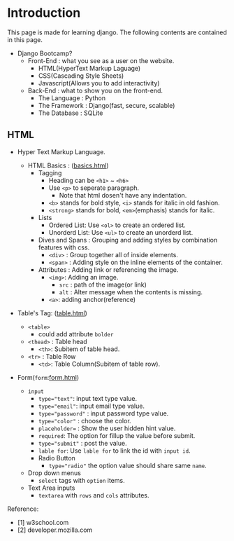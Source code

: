 # Introduction
This page is made for learning django. The following contents are contained in this page. 

- Django Bootcamp?
    - Front-End : what you see as a user on the website.
        - HTML(HyperText Markup Laguage)
        - CSS(Cascading Style Sheets)
        - Javascript(Allows you to add interactivity)
    - Back-End : what to show you on the front-end. 
        - The Language : Python
        - The Framework : Django(fast, secure, scalable)
        - The Database : SQLite

## HTML
- Hyper Text Markup Language. 
    - HTML Basics : ([basics.html](html/HTML_LEVEL_ONE/basics.html))
        - Tagging
            - Heading can be `<h1>` ~ `<h6>`
            - Use `<p>` to seperate paragraph.
                - Note that html dosen't have any indentation.
            - `<b>` stands for bold style, `<i>` stands for italic in old fashion.
            - `<strong>` stands for bold, `<em>`(emphasis) stands for italic. 
        - Lists
            - Ordered List: Use `<ol>` to create an ordered list.
            - Unorderd List: Use `<ul>` to create an unorderd list.
        - Dives and Spans : Grouping and adding styles by combination features with css. 
            - `<div>` : Group together all of inside elements.
            - `<span>` : Adding style on the inline elements of the container.
        - Attributes : Adding link or referencing the image.
            - `<img>`: Adding an image. 
                - `src` : path of the image(or link)
                - `alt` : Alter message when the contents is missing.
            - `<a>`: adding anchor(reference)

- Table's Tag: ([table.html](html/HTML_LEVEL_TWO/table.html))
    - `<table>`
        - could add attribute `bolder`
    - `<thead>` : Table head
        - `<th>`: Subitem of table head.
    - `<tr>` : Table Row
        - `<td>`: Table Column(Subitem of table row).

- Form(`form`:[form.html](html/HTML_LEVEL_TWO/form.html))
    - `input`
        - `type="text"`: input text type value.
        - `type="email"`: input email type value.
        - `type="password"` : input password type value.
        - `type="color"`  : choose the color.
        - `placeholder=` : Show the user hidden hint value.
        - `required`: The option for fillup the value before submit.
        - `type="submit"` : post the value.
        - `lable for`:  Use `lable for` to link the id with `input id`.
        - Radio Button
            - `type="radio"` the option value should share same `name`.
    - Drop down menus
        - `select` tags with `option` items.
    - Text Area inputs
        - `textarea` with `rows` and `cols` attributes.


Reference: 
- [1] w3school.com
- [2] developer.mozilla.com

